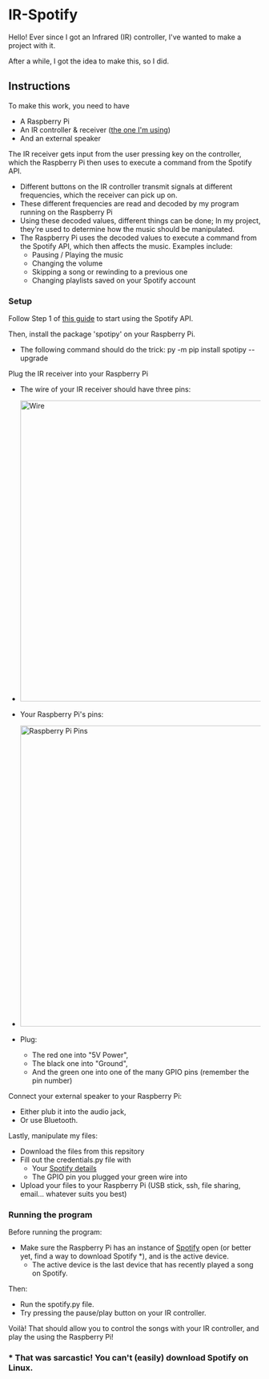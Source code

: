 # IR-Spotify

Hello! Ever since I got an Infrared (IR) controller, I've wanted to make a project with it. 

After a while, I got the idea to make this, so I did.

## Instructions

To make this work, you need to have
- A Raspberry Pi
- An IR controller & receiver ([the one I'm using](https://www.dfrobot.com/product-366.html))
- And an external speaker

The IR receiver gets input from the user pressing key on the controller, which the Raspberry Pi then uses to execute a command from the Spotify API. 
- Different buttons on the IR controller transmit signals at different frequencies, which the receiver can pick up on.
- These different frequencies are read and decoded by my program running on the Raspberry Pi
- Using these decoded values, different things can be done; In my project, they're used to determine how the music should be manipulated.
- The Raspberry Pi uses the decoded values to execute a command from the Spotify API, which then affects the music. Examples include:
  - Pausing / Playing the music
  - Changing the volume
  - Skipping a song or rewinding to a previous one
  - Changing playlists saved on your Spotify account

### Setup

Follow Step 1 of [this guide](https://github.com/spotipy-dev/spotipy/blob/2.22.1/TUTORIAL.md) to start using the Spotify API.

Then, install the package 'spotipy' on your Raspberry Pi.
- The following command should do the trick: py -m pip install spotipy --upgrade

Plug the IR receiver into your Raspberry Pi
- The wire of your IR receiver should have three pins:
- <img width="600" alt="Wire" src="https://dfimg.dfrobot.com/enshop/image/data/FIT0011/200420%20Update/53AU4166_564x376.jpg"/>

- Your Raspberry Pi's pins:
- <img width="600" alt="Raspberry Pi Pins" src="https://www.raspberrypi.com/documentation/computers/images/GPIO-Pinout-Diagram-2.png?hash=df7d7847c57a1ca6d5b2617695de6d46"/>

- Plug:
  - The red one into "5V Power",
  - The black one into "Ground",
  - And the green one into one of the many GPIO pins (remember the pin number)

Connect your external speaker to your Raspberry Pi:
- Either plub it into the audio jack,
- Or use Bluetooth.

Lastly, manipulate my files:
- Download the files from this repsitory
- Fill out the credentials.py file with
  - Your [Spotify details](https://developer.spotify.com/dashboard)
  - The GPIO pin you plugged your green wire into
- Upload your files to your Raspberry Pi (USB stick, ssh, file sharing, email... whatever suits you best)

### Running the program

Before running the program:
- Make sure the Raspberry Pi has an instance of [Spotify](https://open.spotify.com/) open (or better yet, find a way to download Spotify *), and is the active device.
  - The active device is the last device that has recently played a song on Spotify.

Then:
- Run the spotify.py file.
- Try pressing the pause/play button on your IR controller.

Voilà! That should allow you to control the songs with your IR controller, and play the using the Raspberry Pi!

### * That was sarcastic! You can't (easily) download Spotify on Linux.
